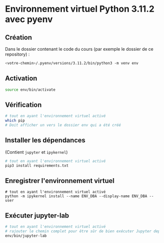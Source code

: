 

# Environnement virtuel Python 3.11.2 avec pyenv


## Création
Dans le dossier contenant le code du cours (par exemple le dossier de ce repository) : 
```bash
<votre-chemin>/.pyenv/versions/3.11.2/bin/python3 -m venv env
```

## Activation

```bash
source env/bin/activate
```

## Vérification

```bash
# tout en ayant l'environnement virtuel activé
which pip
# Doit afficher un vers le dossier env qui a été créé 
```


## Installer les dépendances

(Contient  `jupyter` et `ipykernel`)

```bash
# tout en ayant l'environnement virtuel activé
pip3 install requirements.txt
```


## Enregistrer l'environnement virtuel

```
# tout en ayant l'environnement virtuel activé
python -m ipykernel install --name ENV_DBA --display-name ENV_DBA --user
```



## Exécuter jupyter-lab

```bash
# tout en ayant l'environnement virtuel activé
# rajouter le chemin complet pour être sûr de bien exécuter Jupyter depuis l'environnement virtuel
env/bin/jupyter-lab
```



